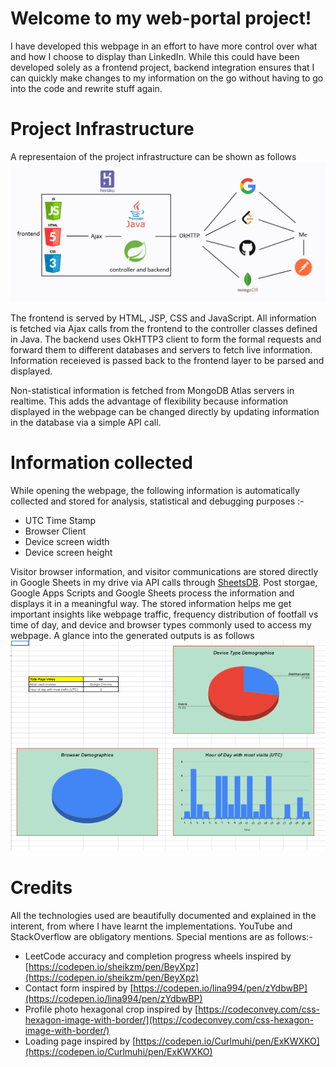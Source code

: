 # Welcome to my web-portal project!

I have developed this webpage in an effort to have more control over what and how I choose to display than LinkedIn. While this could have been developed solely as a frontend project, backend integration ensures that I can quickly make changes to my information on the go without having to go into the code and rewrite stuff again.

# Project Infrastructure

A representaion of the project infrastructure can be shown as follows
<picture>
  <source media="(prefers-color-scheme: dark)" srcset="src/main/webapp/assets/Project_Layout_Dark.png">
  <source media="(prefers-color-scheme: light)" srcset="src/main/webapp/assets/Project_Layout_Light.png">
  <img alt="Project Layout at src/main/webapp/assets/Project_Layout_*.png" src="src/main/webapp/assets/Project_Layout_Light.png">
</picture>

The frontend is served by HTML, JSP, CSS and JavaScript. All information is fetched via Ajax calls from the frontend to the controller classes defined in Java. The backend uses OkHTTP3 client to form the formal requests and forward them to different databases and servers to fetch live information. Information receieved is passed back to the frontend layer to be parsed and displayed.

Non-statistical information is fetched from MongoDB Atlas servers in realtime. This adds the advantage of flexibility because information displayed in the webpage can be changed directly by updating information in the database via a simple API call.

# Information collected

While opening the webpage, the following information is automatically collected and stored for analysis, statistical and debugging purposes :-
- UTC Time Stamp
- Browser Client
- Device screen width
- Device screen height

Visitor browser information, and visitor communications are stored directly in Google Sheets in my drive via API calls through [SheetsDB](https://sheetdb.io/apis).
Post storgae, Google Apps Scripts and Google Sheets process the information and displays it in a meaningful way. The stored information helps me get important insights like webpage traffic, frequency distribution of footfall vs time of day, and device and browser types commonly used to access my webpage. A glance into the generated outputs is as follows
![Sample output](src/main/webapp/assets/example.png)

# Credits

All the technologies used are beautifully documented and explained in the interent, from where I have learnt the implementations. YouTube and StackOverflow are obligatory mentions. Special mentions are as follows:-
- LeetCode accuracy and completion progress wheels inspired by [https://codepen.io/sheikzm/pen/BeyXpz](https://codepen.io/sheikzm/pen/BeyXpz)
- Contact form inspired by [https://codepen.io/lina994/pen/zYdbwBP](https://codepen.io/lina994/pen/zYdbwBP)
- Profile photo hexagonal crop inspired by [https://codeconvey.com/css-hexagon-image-with-border/](https://codeconvey.com/css-hexagon-image-with-border/)
- Loading page inspired by [https://codepen.io/Curlmuhi/pen/ExKWXKO](https://codepen.io/Curlmuhi/pen/ExKWXKO)